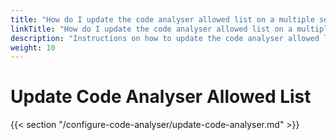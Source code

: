 ```yaml
---
title: "How do I update the code analyser allowed list on a multiple server cluster?"
linkTitle: "How do I update the code analyser allowed list on a multiple server cluster?"
description: "Instructions on how to update the code analyser allowed list on a multiple server cluster."
weight: 10
---
```


# Update Code Analyser Allowed List

{{< section "/configure-code-analyser/update-code-analyser.md" >}}
